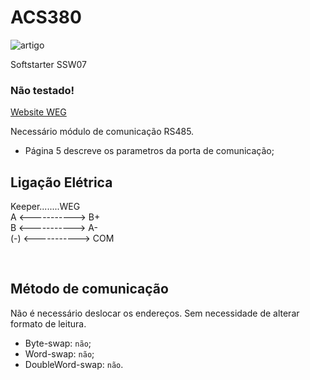 # ACS380

![artigo](https://static.weg.net/medias/images/h18/hb7/MKT_WDC_SOFTSTARTERSSW07_1200Wx1200H.jpg)

Softstarter SSW07

### Não testado!

[Website WEG](https://www.weg.net/catalog/weg/BR/pt/Automa%C3%A7%C3%A3o-e-Controle-Industrial/Drives/Soft-Starters/Uso-geral/Soft-Starter-SSW07/Soft-Starter-SSW07/p/MKT_WDC_BRAZIL_PRODUCT_SOFT_STARTERS_SSW07)

Necessário módulo de comunicação RS485.

- Página 5 descreve os parametros da porta de comunicação;


## Ligação Elétrica

Keeper........WEG <br/>
A <-----------> B+ <br/>
B <-----------> A- <br/>
(-) <-----------> COM

<br/>

## Método de comunicação
Não é necessário deslocar os endereços. Sem necessidade de alterar formato de leitura.
- Byte-swap: `não`;
- Word-swap: `não`;
- DoubleWord-swap: `não`.